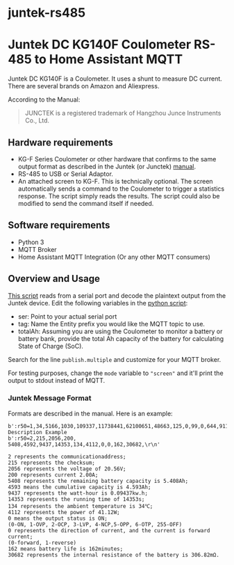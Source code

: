 # juntek-rs485
# Juntek DC KG140F Coulometer RS-485 to Home Assistant MQTT

Juntek DC KG140F is a Coulometer. It uses a shunt to measure DC current. There are several brands on Amazon and Aliexpress.

According to the Manual:
>JUNCTEK is a registered trademark of Hangzhou Junce Instruments Co., Ltd.

## Hardware requirements
* KG-F Series Coulometer or other hardware that confirms to the same output format as described in the Juntek (or Junctek) [manual](http://68.168.132.244/KG-F_EN_manual.pdf).
* RS-485 to USB or Serial Adaptor.
* An attached screen to KG-F. This is technically optional. The screen automatically sends a command to the Coulometer to trigger a statistics response. The script simply reads the results. The script could also be modified to send the command itself if needed.

## Software requirements
* Python 3
* MQTT Broker
* Home Assistant MQTT Integration (Or any other MQTT consumers)

## Overview and Usage
[This script](juntekrs485.py) reads from a serial port and decode the plaintext output from the Juntek device.
Edit the following variables in the [python script](juntekrs485.py):
* ser: Point to your actual serial port
* tag: Name the Entity prefix you would like the MQTT topic to use.
* totalAh: Assuming you are using the Coulometer to monitor a battery or battery bank, provide the total Ah capacity of the battery for calculating State of Charge (SoC).

Search for the line `publish.multiple` and customize for your MQTT broker.

For testing purposes, change the `mode` variable to `"screen"` and it'll print the output to stdout instead of MQTT.

### Juntek Message Format
Formats are described in the manual. Here is an example:
```
b':r50=1,34,5166,1030,109337,11738441,62100651,48663,125,0,99,0,644,9117,\r\n'
Description Example 
b':r50=2,215,2056,200, 5408,4592,9437,14353,134,4112,0,0,162,30682,\r\n'

2 represents the communicationaddress;
215 represents the checksum;
2056 represents the voltage of 20.56V;
200 represents current 2.00A;
5408 represents the remaining battery capacity is 5.408Ah;
4593 means the cumulative capacity is 4.593Ah;
9437 represents the watt-hour is 0.09437kw.h;
14353 represents the running time of 14353s;
134 represents the ambient temperature is 34℃;
4112 represents the power of 41.12W;
0 means the output status is ON;
(0-ON, 1-OVP, 2-OCP, 3-LVP, 4-NCP,5-OPP, 6-OTP, 255-OFF)
0 represents the direction of current, and the current is forward current;
(0-forward, 1-reverse)
162 means battery life is 162minutes;
30682 represents the internal resistance of the battery is 306.82mΩ. 
```